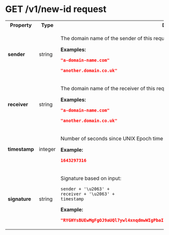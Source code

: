 # GET /v1/new-id request

<table>

<tr>
    <th> Property </th>
    <th> Type </th>
    <th> Description </th>
</tr>

<tr>
<td>
<b>sender</b>
</td>
<td>
string
</td>
<td>

The domain name of the sender of this request (the website domain)

**Examples:** 

```json
"a-domain-name.com"
```

```json
"another.domain.co.uk"
```

</td>
</tr>

<tr>
<td>
<b>receiver</b>
</td>
<td>
string
</td>
<td>

The domain name of the receiver of this request (the operator domain name)

**Examples:** 

```json
"a-domain-name.com"
```

```json
"another.domain.co.uk"
```

</td>
</tr>

<tr>
<td>
<b>timestamp</b>
</td>
<td>
integer
</td>
<td>

Number of seconds since UNIX Epoch time (1970/01/01 00:00:00)

**Example:** 

```json
1643297316
```

</td>
</tr>

<tr>
<td>
<b>signature</b>
</td>
<td>
string
</td>
<td>

Signature based on input:
```
sender + '\u2063' +
receiver + '\u2063' +
timestamp
```

**Example:** 

```json
"RYGHYsBUEwMgFgOJ9aUQl7ywl4xnqdmwWIgPbaIowbXbmZAFKLa7mcBJQuWh1wEskpu57SHn2mmCF6V5+cESgw=="
```

</td>
</tr>

</table>

